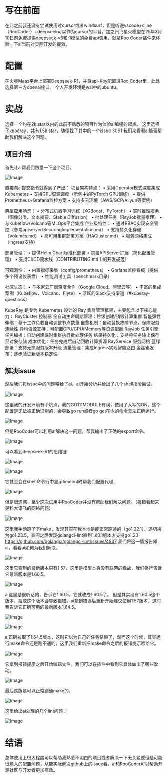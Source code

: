 # 写在前面
在此之前我还没有尝试使用过cursor或者windsurf，但是听说vscode+cline（RooCoder）+deepseek可以作为cursor的平替，加之讯飞星火模型在25年3月10日前免费提供deepseek-v3和r1模型的免费api调用，就拿Roo Coder插件来体验一下ai当前对实际开发的提效。
# 配置
在火星Maas平台上部署Deepseek-R1，并将api-Key配置进Roo Coder里，此处选择第三方openai接口。
个人开发环境是wsl中的ubuntu。
# 实战
选择一个约在2k star以内的此前不熟悉的项目作为体验ai编程的起点。
这里选择了[kuberay](https://github.com/ray-project/kuberay)，共有1.5k star，随便找了其中的一个issue 3061
我们来看看ai能否帮助我们解决这个问题。
## 项目介绍
首先让ai帮我们熟悉一下这个项目。

![Image](https://github.com/user-attachments/assets/c4035054-09a2-48a1-ad91-d2943714ddb4)

直接向ai提交指令就得到了产出：
项目架构特点：
• 采用Operator模式深度集成Kubernetes
• 支持GPU资源调度（示例中的PyTorch GPU训练）
• 提供Prometheus+Grafana监控方案
• 支持多云环境（AWS/GCP/Aliyun等案例）

典型应用场景：
• 分布式机器学习训练（XGBoost、PyTorch）
• 实时推理服务（图像分类、文本摘要、Stable Diffusion）
• 批处理任务（RayJob批量推理）
• 与Kubeflow/Volcano等MLOps平台集成
企业级特性：
• 通过RBAC实现安全管控（参考apiserver/SecuringImplementation.md）
• 支持持久化存储（Volumes.md）
• 高可用集群部署方案（HACluster.md）
• 服务网格集成（ingress支持）

部署管理：
• 提供Helm Chart标准化部署
• 包含APIServer扩展（简化配置管理）
• 支持CI/CD流水线（CONTRIBUTING.md中的开发规范）

可观测性：
• 内置指标采集（config/prometheus）
• Grafana监控看板（提供多个预设仪表盘）
• 性能测试工具（benchmark目录）

社区生态：
• 与多家云厂商深度合作（Google Cloud、阿里云等）
• 丰富的集成案例（Kubeflow、Volcano、Flyte）
• 活跃的Slack支持渠道（#kuberay-questions）

KubeRay 是专为 Kubernetes 设计的 Ray 集群管理框架，主要包含以下核心能力：
RayCluster 控制器
全自动生命周期管理：秒级创建/销毁计算集群
智能弹性伸缩：基于工作负载自动调整节点数量
自愈机制：自动替换故障节点，保障服务连续性
异构资源支持：可配置CPU/GPU/Memory等资源配额
RayJob 任务引擎
任务编排：自动创建临时集群执行批处理任务
结果持久化：支持将任务输出保存至对象存储
成本优化：任务完成后自动回收计算资源
RayService 服务网格
蓝绿部署：支持无损服务版本升级
流量管理：集成Ingress实现智能路由
金丝雀发布：逐步验证新版本稳定性

## 解决issue
然后我们将issue中的问题喂给了ai。ai开始分析并给出了几个shell指令尝试。

![Image](https://github.com/user-attachments/assets/ac43bc55-cbd9-4da3-babb-fe5dcf4b1cec)

这里我的开发环境有个坑点，我的GO111MODULE有误，使用了大写的ON，这个配置是无法被正确识别的，会导致go run或者go get在内的命令无法正确运行。

![Image](https://github.com/user-attachments/assets/ef79d923-cfc1-4bae-a5bb-c3bb4ce1fa45)

但是RooCoder可以利用ai解决这一问题，帮我输出了正确的export命令。

![Image](https://github.com/user-attachments/assets/8f98fab1-1a86-4d77-a1f4-89426edfb63f)

可以看到deepseek-R1的思维链

![Image](https://github.com/user-attachments/assets/cc9262af-a340-4ec5-861f-eaa5aadbcc39)

![Image](https://github.com/user-attachments/assets/5a3cb20a-de8c-4c11-aca1-cbdb33283601)

它甚至会在shell命令行中显示timeout时帮我们配置代理

![Image](https://github.com/user-attachments/assets/47c5898c-af78-4904-bf3f-c1573ab138e3)

但是很遗憾，至少这次试用中RooCoder并没有帮助我们解决问题。（报错看起来是科大讯飞的网络问题）

![Image](https://github.com/user-attachments/assets/62524767-ad6b-4f15-b2b8-721f54a096f7)

这里我手动跑了下make，发现其实在我本地是能正常跑通的（go1.22.1），遂切换为go1.23.5，查阅之后发现golangci-lint直到1.60.1版本才支持go1.23
https://github.com/golangci/golangci-lint/issues/4837
我们将这一情报告知ai，看看ai如何为我们解决。

![Image](https://github.com/user-attachments/assets/8e5ef007-ac47-4401-9cd2-403b5caf35a3)

这里它查到的最新版本只有1.57，这里是模型本身没有联网的缘故，我们强行告诉它最新版本是1.60.5。

![Image](https://github.com/user-attachments/assets/eddf2317-b702-4ca3-9075-92bc7f277a50)

ai这里是很听话的，告诉它1.60.5，它就改成1.60.5了。
但是其实没有1.60.5这个版本，拉取这个版本会导致报错。ai拿到错误后重新开始建议使用1.57版本，这时我告诉它正确可用的最新版本1.64.5。

![Image](https://github.com/user-attachments/assets/0a250267-91f6-475a-a1f3-ffcbbb67565b)

![Image](https://github.com/user-attachments/assets/83e84616-ae83-429a-b5ed-a8801111a3be)

ai正确拉取了1.64.5版本，这时它以为自己的任务结束了，然而这个时候，其实运行make命令还是跑不通的，这里我们重新把make命令之后的报错提示喂给它。

![Image](https://github.com/user-attachments/assets/c716835d-7876-4cba-89a8-36126a333753)

它拿到报错提示之后开始编辑文件。我们可以在插件中看到它具体做出了哪些改动。

![Image](https://github.com/user-attachments/assets/5f8602e4-5b27-49e4-a59b-89857f194579)

最后这版是可以正常跑通make的。

![Image](https://github.com/user-attachments/assets/6d33d3a6-ace8-4072-9286-317c41bba7ee)

这里给出ai处理的几个lint问题：

![Image](https://github.com/user-attachments/assets/f8877287-05ef-495d-9d46-8990390a0e39)

# 结语
总体使用上很大程度可以帮助我熟悉不明白的项目或者解决一下无关紧要但是可能很烦人的配置问题，从能实际解决github上的issue看，ai和RooCoder可以帮助开源社区与开发者更加高效。